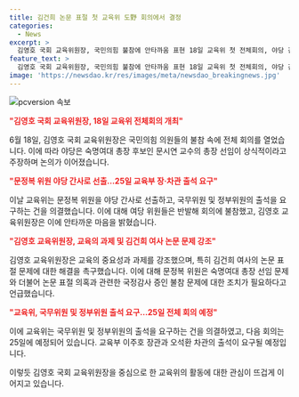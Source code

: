 ```yaml
---
title: 김건희 논문 표절 첫 교육위 도野 회의에서 결정
categories:
  - News
excerpt: >
  김영호 국회 교육위원장, 국민의힘 불참에 안타까움 표현 18일 교육위 첫 전체회의, 야당 간사문정복 위원 선출, 교육부 장·차관 출석 요구. 교육위는 25일 전체 회의에 국무위원 및 정부위원 출석을 요구하기로 했다. 결선 투표에서 1위를 차지한 문시연 교수가 숙명대 총장으로 선임되는 것이 상식적이라는 야당 의원들의 주장과 김영호 교육위원장의 발언도 주목을 끌고 있다.
feature_text: >
  김영호 국회 교육위원장, 국민의힘 불참에 안타까움 표현 18일 교육위 첫 전체회의, 야당 간사문정복 위원 선출, 교육부 장·차관 출석 요구. 교육위는 25일 전체 회의에 국무위원 및 정부위원 출석을 요구하기로 했다. 결선 투표에서 1위를 차지한 문시연 교수가 숙명대 총장으로 선임되는 것이 상식적이라는 야당 의원들의 주장과 김영호 교육위원장의 발언도 주목을 끌고 있다.
image: 'https://newsdao.kr/res/images/meta/newsdao_breakingnews.jpg'
---
```


<p><img src="https://newsdao.kr/res/images/meta/newsdao_breakingnews.jpg" alt="pcversion 속보" /></p>

<p><b><span style="color: #ee2323;">"김영호 국회 교육위원장, 18일 교육위 전체회의 개최"</span></b></p>

<p>6월 18일, 김영호 국회 교육위원장은 국민의힘 의원들의 불참 속에 전체 회의를 열었습니다. 이에 따라 야당은 숙명여대 총장 후보인 문시연 교수의 총장 선임이 상식적이라고 주장하며 논의가 이어졌습니다.</p>

<p><b><span style="color: #ee2323;">"문정복 위원 야당 간사로 선출…25일 교육부 장·차관 출석 요구"</span></b></p>

<p>이날 교육위는 문정복 위원을 야당 간사로 선출하고, 국무위원 및 정부위원의 출석을 요구하는 건을 의결했습니다. 이에 대해 여당 위원들은 반발해 회의에 불참했고, 김영호 교육위원장은 이에 안타까운 마음을 밝혔습니다.</p>

<p><b><span style="color: #ee2323;">"김영호 교육위원장, 교육의 과제 및 김건희 여사 논문 문제 강조"</span></b></p>

<p>김영호 교육위원장은 교육의 중요성과 과제를 강조했으며, 특히 김건희 여사의 논문 표절 문제에 대한 해결을 촉구했습니다. 이에 대해 문정복 위원은 숙명여대 총장 선임 문제와 더불어 논문 표절 의혹과 관련한 국정감사 증인 불참 문제에 대한 조치가 필요하다고 언급했습니다.</p>

<p><b><span style="color: #ee2323;">"교육위, 국무위원 및 정부위원 출석 요구…25일 전체 회의 예정"</span></b></p>

<p>이에 교육위는 국무위원 및 정부위원의 출석을 요구하는 건을 의결하였고, 다음 회의는 25일에 예정되어 있습니다. 교육부 이주호 장관과 오석환 차관의 출석이 요구될 예정입니다.</p>

<p>이렇듯 김영호 국회 교육위원장을 중심으로 한 교육위의 활동에 대한 관심이 뜨겁게 이어지고 있습니다.</p>

